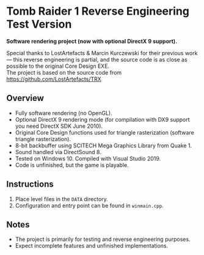 # Tomb Raider 1 Reverse Engineering Test Version

**Software rendering project (now with optional DirectX 9 support).**

Special thanks to LostArtefacts & Marcin Kurczewski for their previous work — this reverse engineering is partial, and the source code is as close as possible to the original Core Design EXE.  
The project is based on the source code from <a href="https://github.com/LostArtefacts/TRX">https://github.com/LostArtefacts/TRX</a>

## Overview

- Fully software rendering (no OpenGL).  
- Optional DirectX 9 rendering mode (for compilation with DX9 support you need DirectX SDK June 2010).  
- Original Core Design functions used for triangle rasterization (software triangle rasterization).  
- 8-bit backbuffer using SCITECH Mega Graphics Library from Quake 1.  
- Sound handled via DirectSound 8.  
- Tested on Windows 10. Compiled with Visual Studio 2019.  
- Code is unfinished, but the game is playable.

## Instructions

1. Place level files in the `DATA` directory.  
2. Configuration and entry point can be found in `winmain.cpp`.

## Notes

- The project is primarily for testing and reverse engineering purposes.  
- Expect incomplete features and unfinished implementations.  
